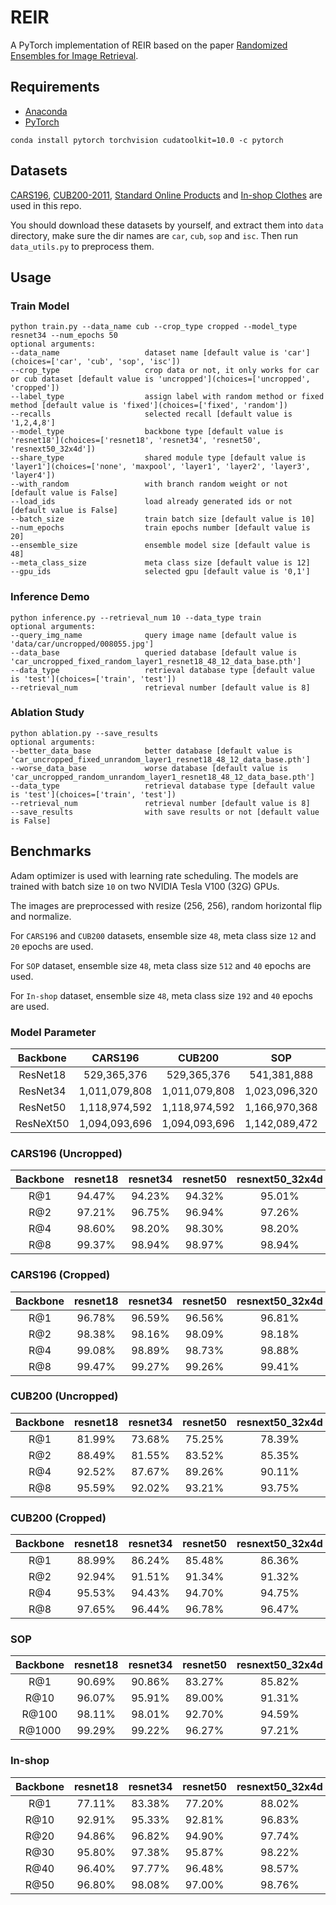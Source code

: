 # REIR
A PyTorch implementation of REIR based on the paper [Randomized Ensembles for Image Retrieval]().

## Requirements
- [Anaconda](https://www.anaconda.com/download/)
- [PyTorch](https://pytorch.org)
```
conda install pytorch torchvision cudatoolkit=10.0 -c pytorch
```

## Datasets
[CARS196](http://ai.stanford.edu/~jkrause/cars/car_dataset.html), [CUB200-2011](http://www.vision.caltech.edu/visipedia/CUB-200-2011.html), 
[Standard Online Products](http://cvgl.stanford.edu/projects/lifted_struct/) and 
[In-shop Clothes](http://mmlab.ie.cuhk.edu.hk/projects/DeepFashion/InShopRetrieval.html) are used in this repo.

You should download these datasets by yourself, and extract them into `data` directory, make sure the dir names are 
`car`, `cub`, `sop` and `isc`. Then run `data_utils.py` to preprocess them.

## Usage
### Train Model
```
python train.py --data_name cub --crop_type cropped --model_type resnet34 --num_epochs 50
optional arguments:
--data_name                   dataset name [default value is 'car'](choices=['car', 'cub', 'sop', 'isc'])
--crop_type                   crop data or not, it only works for car or cub dataset [default value is 'uncropped'](choices=['uncropped', 'cropped'])
--label_type                  assign label with random method or fixed method [default value is 'fixed'](choices=['fixed', 'random'])
--recalls                     selected recall [default value is '1,2,4,8']
--model_type                  backbone type [default value is 'resnet18'](choices=['resnet18', 'resnet34', 'resnet50', 'resnext50_32x4d'])
--share_type                  shared module type [default value is 'layer1'](choices=['none', 'maxpool', 'layer1', 'layer2', 'layer3', 'layer4'])
--with_random                 with branch random weight or not [default value is False]
--load_ids                    load already generated ids or not [default value is False]
--batch_size                  train batch size [default value is 10]
--num_epochs                  train epochs number [default value is 20]
--ensemble_size               ensemble model size [default value is 48]
--meta_class_size             meta class size [default value is 12]
--gpu_ids                     selected gpu [default value is '0,1']
```

### Inference Demo
```
python inference.py --retrieval_num 10 --data_type train
optional arguments:
--query_img_name              query image name [default value is 'data/car/uncropped/008055.jpg']
--data_base                   queried database [default value is 'car_uncropped_fixed_random_layer1_resnet18_48_12_data_base.pth']
--data_type                   retrieval database type [default value is 'test'](choices=['train', 'test'])
--retrieval_num               retrieval number [default value is 8]
```

### Ablation Study
```
python ablation.py --save_results
optional arguments:
--better_data_base            better database [default value is 'car_uncropped_fixed_unrandom_layer1_resnet18_48_12_data_base.pth']
--worse_data_base             worse database [default value is 'car_uncropped_random_unrandom_layer1_resnet18_48_12_data_base.pth']
--data_type                   retrieval database type [default value is 'test'](choices=['train', 'test'])
--retrieval_num               retrieval number [default value is 8]
--save_results                with save results or not [default value is False]
```

## Benchmarks
Adam optimizer is used with learning rate scheduling. The models are trained with batch size `10` on two 
NVIDIA Tesla V100 (32G) GPUs.

The images are preprocessed with resize (256, 256), random horizontal flip and normalize. 

For `CARS196` and `CUB200` datasets, ensemble size `48`, meta class size `12` and `20` epochs are used. 

For `SOP` dataset, ensemble size `48`, meta class size `512` and `40` epochs are used.

For `In-shop` dataset, ensemble size `48`, meta class size `192` and `40` epochs are used.

### Model Parameter
<table>
  <thead>
    <tr>
      <th>Backbone</th>
      <th>CARS196</th>
      <th>CUB200</th>
      <th>SOP</th>
      <th>In-shop</th>
    </tr>
  </thead>
  <tbody>
    <tr>
      <td align="center">ResNet18</td>
      <td align="center">529,365,376</td>
      <td align="center">529,365,376</td>
      <td align="center">541,381,888</td>
      <td align="center">533,797,696</td>
    </tr>
    <tr>
      <td align="center">ResNet34</td>
      <td align="center">1,011,079,808</td>
      <td align="center">1,011,079,808</td>
      <td align="center">1,023,096,320</td>
      <td align="center">1,015,512,128</td>
    </tr>
    <tr>
      <td align="center">ResNet50</td>
      <td align="center">1,118,974,592</td>
      <td align="center">1,118,974,592</td>
      <td align="center">1,166,970,368</td>
      <td align="center">1,136,677,952</td>
    </tr>
    <tr>
      <td align="center">ResNeXt50</td>
      <td align="center">1,094,093,696</td>
      <td align="center">1,094,093,696</td>
      <td align="center">1,142,089,472</td>
      <td align="center">1,111,797,056</td>
    </tr>
  </tbody>
</table>

### CARS196 (Uncropped)
<table>
  <thead>
    <tr>
      <th>Backbone</th>
      <th>resnet18</th>
      <th>resnet34</th>
      <th>resnet50</th>
      <th>resnext50_32x4d</th>
    </tr>
  </thead>
  <tbody>
    <tr>
      <td align="center">R@1</td>
      <td align="center">94.47%</td>
      <td align="center">94.23%</td>
      <td align="center">94.32%</td>
      <td align="center">95.01%</td>
    </tr>
    <tr>
      <td align="center">R@2</td>
      <td align="center">97.21%</td>
      <td align="center">96.75%</td>
      <td align="center">96.94%</td>
      <td align="center">97.26%</td>
    </tr>
    <tr>
      <td align="center">R@4</td>
      <td align="center">98.60%</td>
      <td align="center">98.20%</td>
      <td align="center">98.30%</td>
      <td align="center">98.20%</td>
    </tr>
    <tr>
      <td align="center">R@8</td>
      <td align="center">99.37%</td>
      <td align="center">98.94%</td>
      <td align="center">98.97%</td>
      <td align="center">98.94%</td>
    </tr>
  </tbody>
</table>

### CARS196 (Cropped)
<table>
  <thead>
    <tr>
      <th>Backbone</th>
      <th>resnet18</th>
      <th>resnet34</th>
      <th>resnet50</th>
      <th>resnext50_32x4d</th>
    </tr>
  </thead>
  <tbody>
    <tr>
      <td align="center">R@1</td>
      <td align="center">96.78%</td>
      <td align="center">96.59%</td>
      <td align="center">96.56%</td>
      <td align="center">96.81%</td>
    </tr>
    <tr>
      <td align="center">R@2</td>
      <td align="center">98.38%</td>
      <td align="center">98.16%</td>
      <td align="center">98.09%</td>
      <td align="center">98.18%</td>
    </tr>
    </tr>
    <tr>
      <td align="center">R@4</td>
      <td align="center">99.08%</td>
      <td align="center">98.89%</td>
      <td align="center">98.73%</td>
      <td align="center">98.88%</td>
    </tr>
    <tr>
      <td align="center">R@8</td>
      <td align="center">99.47%</td>
      <td align="center">99.27%</td>
      <td align="center">99.26%</td>
      <td align="center">99.41%</td>
  </tbody>
</table>

### CUB200 (Uncropped)
<table>
  <thead>
    <tr>
      <th>Backbone</th>
      <th>resnet18</th>
      <th>resnet34</th>
      <th>resnet50</th>
      <th>resnext50_32x4d</th>
    </tr>
  </thead>
  <tbody>
    <tr>
      <td align="center">R@1</td>
      <td align="center">81.99%</td>
      <td align="center">73.68%</td>
      <td align="center">75.25%</td>
      <td align="center">78.39%</td>
    </tr>
    <tr>
      <td align="center">R@2</td>
      <td align="center">88.49%</td>
      <td align="center">81.55%</td>
      <td align="center">83.52%</td>
      <td align="center">85.35%</td>
    </tr>
    <tr>
      <td align="center">R@4</td>
      <td align="center">92.52%</td>
      <td align="center">87.67%</td>
      <td align="center">89.26%</td>
      <td align="center">90.11%</td>
    </tr>
    <tr>
      <td align="center">R@8</td>
      <td align="center">95.59%</td>
      <td align="center">92.02%</td>
      <td align="center">93.21%</td>
      <td align="center">93.75%</td>
    </tr>
  </tbody>
</table>

### CUB200 (Cropped)
<table>
  <thead>
    <tr>
      <th>Backbone</th>
      <th>resnet18</th>
      <th>resnet34</th>
      <th>resnet50</th>
      <th>resnext50_32x4d</th>
    </tr>
  </thead>
  <tbody>
    <tr>
      <td align="center">R@1</td>
      <td align="center">88.99%</td>
      <td align="center">86.24%</td>
      <td align="center">85.48%</td>
      <td align="center">86.36%</td>
    </tr>
    <tr>
      <td align="center">R@2</td>
      <td align="center">92.94%</td>
      <td align="center">91.51%</td>
      <td align="center">91.34%</td>
      <td align="center">91.32%</td>
    </tr>
    <tr>
      <td align="center">R@4</td>
      <td align="center">95.53%</td>
      <td align="center">94.43%</td>
      <td align="center">94.70%</td>
      <td align="center">94.75%</td>
    </tr>
    <tr>
      <td align="center">R@8</td>
      <td align="center">97.65%</td>
      <td align="center">96.44%</td>
      <td align="center">96.78%</td>
      <td align="center">96.47%</td>
    </tr>
  </tbody>
</table>

### SOP
<table>
  <thead>
    <tr>
      <th>Backbone</th>
      <th>resnet18</th>
      <th>resnet34</th>
      <th>resnet50</th>
      <th>resnext50_32x4d</th>
    </tr>
  </thead>
  <tbody>
    <tr>
      <td align="center">R@1</td>
      <td align="center">90.69%</td>
      <td align="center">90.86%</td>
      <td align="center">83.27%</td>
      <td align="center">85.82%</td>
    </tr>
    <tr>
      <td align="center">R@10</td>
      <td align="center">96.07%</td>
      <td align="center">95.91%</td>
      <td align="center">89.00%</td>
      <td align="center">91.31%</td>
    </tr>
    <tr>
      <td align="center">R@100</td>
      <td align="center">98.11%</td>
      <td align="center">98.01%</td>
      <td align="center">92.70%</td>
      <td align="center">94.59%</td>
    </tr>
    <tr>
      <td align="center">R@1000</td>
      <td align="center">99.29%</td>
      <td align="center">99.22%</td>
      <td align="center">96.27%</td>
      <td align="center">97.21%</td>
    </tr>
  </tbody>
</table>

### In-shop
<table>
  <thead>
    <tr>
      <th>Backbone</th>
      <th>resnet18</th>
      <th>resnet34</th>
      <th>resnet50</th>
      <th>resnext50_32x4d</th>
    </tr>
  </thead>
  <tbody>
    <tr>
      <td align="center">R@1</td>
      <td align="center">77.11%</td>
      <td align="center">83.38%</td>
      <td align="center">77.20%</td>
      <td align="center">88.02%</td>
    </tr>
    <tr>
      <td align="center">R@10</td>
      <td align="center">92.91%</td>
      <td align="center">95.33%</td>
      <td align="center">92.81%</td>
      <td align="center">96.83%</td>
    </tr>
    <tr>
      <td align="center">R@20</td>
      <td align="center">94.86%</td>
      <td align="center">96.82%</td>
      <td align="center">94.90%</td>
      <td align="center">97.74%</td>
    </tr>
    <tr>
      <td align="center">R@30</td>
      <td align="center">95.80%</td>
      <td align="center">97.38%</td>
      <td align="center">95.87%</td>
      <td align="center">98.22%</td>
    </tr>
    <tr>
      <td align="center">R@40</td>
      <td align="center">96.40%</td>
      <td align="center">97.77%</td>
      <td align="center">96.48%</td>
      <td align="center">98.57%</td>
    </tr>
    <tr>
      <td align="center">R@50</td>
      <td align="center">96.80%</td>
      <td align="center">98.08%</td>
      <td align="center">97.00%</td>
      <td align="center">98.76%</td>
    </tr>
  </tbody>
</table>

